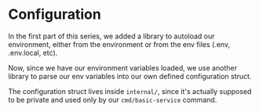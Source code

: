 # Configuration

In the first part of this series, we added a library to autoload our environment, either
from the environment or from the env files (.env, .env.local, etc). 

Now, since we have our environment variables loaded, we use another library 
to parse our env variables into our own defined configuration struct.

The configuration struct lives inside `internal/`, since it's actually supposed to be
private and used only by our `cmd/basic-service` command. 